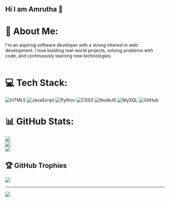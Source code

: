 ## Hi I am Amrutha 👋

# 💫 About Me:
I'm an aspiring software developer with a strong interest in web development. I love building real-world projects, solving problems with code, and continuously learning new technologies.<br><br>


# 💻 Tech Stack:
![HTML5](https://img.shields.io/badge/html5-%23E34F26.svg?style=for-the-badge&logo=html5&logoColor=white) ![JavaScript](https://img.shields.io/badge/javascript-%23323330.svg?style=for-the-badge&logo=javascript&logoColor=%23F7DF1E) ![Python](https://img.shields.io/badge/python-3670A0?style=for-the-badge&logo=python&logoColor=ffdd54) ![CSS3](https://img.shields.io/badge/css3-%231572B6.svg?style=for-the-badge&logo=css3&logoColor=white) ![NodeJS](https://img.shields.io/badge/node.js-6DA55F?style=for-the-badge&logo=node.js&logoColor=white) ![MySQL](https://img.shields.io/badge/mysql-4479A1.svg?style=for-the-badge&logo=mysql&logoColor=white) ![GitHub](https://img.shields.io/badge/github-%23121011.svg?style=for-the-badge&logo=github&logoColor=white)
# 📊 GitHub Stats:
![](https://github-readme-stats.vercel.app/api?username=Amruthabt64&theme=slateorange&hide_border=false&include_all_commits=true&count_private=false)<br/>
![](https://nirzak-streak-stats.vercel.app/?user=Amruthabt64&theme=slateorange&hide_border=false)<br/>
![](https://github-readme-stats.vercel.app/api/top-langs/?username=Amruthabt64&theme=slateorange&hide_border=false&include_all_commits=true&count_private=false&layout=compact)

## 🏆 GitHub Trophies
![](https://github-profile-trophy.vercel.app/?username=Amruthabt64&theme=radical&no-frame=false&no-bg=true&margin-w=4)

---
[![](https://visitcount.itsvg.in/api?id=Amruthabt64&icon=0&color=1)](https://visitcount.itsvg.in)

<!-- Proudly created with GPRM ( https://gprm.itsvg.in ) -->
